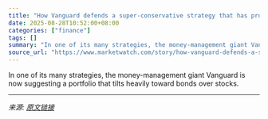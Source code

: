 ```yaml
---
title: "How Vanguard defends a super-conservative strategy that has proved surprisingly controversial"
date: 2025-08-28T10:52:00+08:00
categories: ["finance"]
tags: []
summary: "In one of its many strategies, the money-management giant Vanguard is now suggesting a portfolio that tilts heavily toward bonds over stocks."
source_url: "https://www.marketwatch.com/story/how-vanguard-defends-a-super-conservative-strategy-that-has-proved-surprisingly-controversial-9e6199e0?mod=mw_rss_topstories"
---
```


In one of its many strategies, the money-management giant Vanguard is now suggesting a portfolio that tilts heavily toward bonds over stocks.

---

*来源: [原文链接](https://www.marketwatch.com/story/how-vanguard-defends-a-super-conservative-strategy-that-has-proved-surprisingly-controversial-9e6199e0?mod=mw_rss_topstories)*
